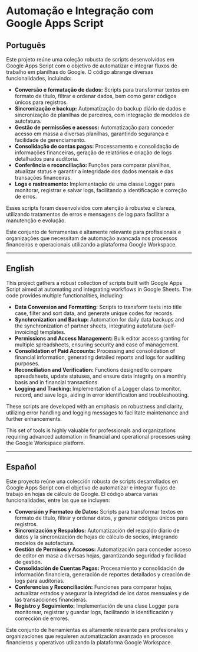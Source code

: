 # Automação e Integração com Google Apps Script

## Português
Este projeto reúne uma coleção robusta de scripts desenvolvidos em Google Apps Script com o objetivo de automatizar e integrar fluxos de trabalho em planilhas do Google. O código abrange diversas funcionalidades, incluindo:

- **Conversão e formatação de dados:** Scripts para transformar textos em formato de título, filtrar e ordenar dados, bem como gerar códigos únicos para registros.
- **Sincronização e backup:** Automatização do backup diário de dados e sincronização de planilhas de parceiros, com integração de modelos de autofatura.
- **Gestão de permissões e acessos:** Automatização para conceder acesso em massa a diversas planilhas, garantindo segurança e facilidade de gerenciamento.
- **Consolidação de contas pagas:** Processamento e consolidação de informações financeiras, geração de relatórios e criação de logs detalhados para auditoria.
- **Conferência e reconciliação:** Funções para comparar planilhas, atualizar status e garantir a integridade dos dados mensais e das transações financeiras.
- **Logs e rastreamento:** Implementação de uma classe Logger para monitorar, registrar e salvar logs, facilitando a identificação e correção de erros.

Esses scripts foram desenvolvidos com atenção à robustez e clareza, utilizando tratamentos de erros e mensagens de log para facilitar a manutenção e evolução. 

Este conjunto de ferramentas é altamente relevante para profissionais e organizações que necessitam de automação avançada nos processos financeiros e operacionais utilizando a plataforma Google Workspace.

---

## English
This project gathers a robust collection of scripts built with Google Apps Script aimed at automating and integrating workflows in Google Sheets. The code provides multiple functionalities, including:

- **Data Conversion and Formatting:** Scripts to transform texts into title case, filter and sort data, and generate unique codes for records.
- **Synchronization and Backup:** Automation for daily data backups and the synchronization of partner sheets, integrating autofatura (self-invoicing) templates.
- **Permissions and Access Management:** Bulk editor access granting for multiple spreadsheets, ensuring security and ease of management.
- **Consolidation of Paid Accounts:** Processing and consolidation of financial information, generating detailed reports and logs for auditing purposes.
- **Reconciliation and Verification:** Functions designed to compare spreadsheets, update statuses, and ensure data integrity on a monthly basis and in financial transactions.
- **Logging and Tracking:** Implementation of a Logger class to monitor, record, and save logs, aiding in error identification and troubleshooting.

These scripts are developed with an emphasis on robustness and clarity, utilizing error handling and logging messages to facilitate maintenance and further enhancements.

This set of tools is highly valuable for professionals and organizations requiring advanced automation in financial and operational processes using the Google Workspace platform.

---

## Español
Este proyecto reúne una colección robusta de scripts desarrollados en Google Apps Script con el objetivo de automatizar e integrar flujos de trabajo en hojas de cálculo de Google. El código abarca varias funcionalidades, entre las que se incluyen:

- **Conversión y Formateo de Datos:** Scripts para transformar textos en formato de título, filtrar y ordenar datos, y generar códigos únicos para registros.
- **Sincronización y Respaldos:** Automatización del respaldo diario de datos y la sincronización de hojas de cálculo de socios, integrando modelos de autofactura.
- **Gestión de Permisos y Accesos:** Automatización para conceder acceso de editor en masa a diversas hojas, garantizando seguridad y facilidad de gestión.
- **Consolidación de Cuentas Pagas:** Procesamiento y consolidación de información financiera, generación de reportes detallados y creación de logs para auditorías.
- **Conferencias y Reconciliación:** Funciones para comparar hojas, actualizar estados y asegurar la integridad de los datos mensuales y de las transacciones financieras.
- **Registro y Seguimiento:** Implementación de una clase Logger para monitorear, registrar y guardar logs, facilitando la identificación y corrección de errores.
 
Este conjunto de herramientas es altamente relevante para profesionales y organizaciones que requieren automatización avanzada en procesos financieros y operativos utilizando la plataforma Google Workspace.
